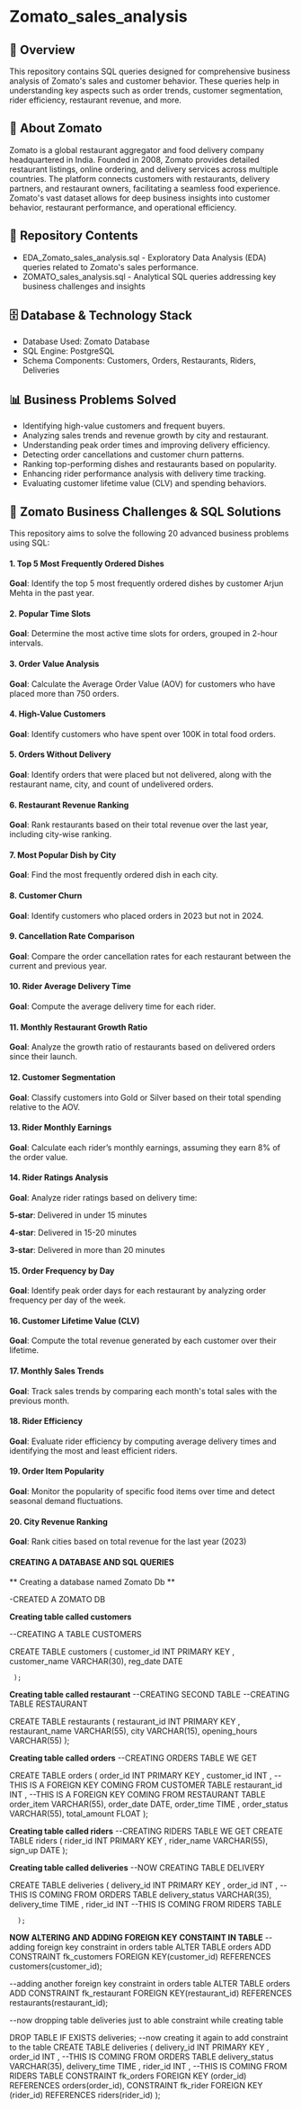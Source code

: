 # Zomato_sales_analysis
## 📌 Overview
This repository contains SQL queries designed for comprehensive business analysis of Zomato's sales and customer behavior. These queries help in understanding key aspects such as order trends, customer segmentation, rider efficiency, restaurant revenue, and more.
## 🏢 About Zomato
Zomato is a global restaurant aggregator and food delivery company headquartered in India. Founded in 2008, Zomato provides detailed restaurant listings, online ordering, and delivery services across multiple countries. The platform connects customers with restaurants, delivery partners, and restaurant owners, facilitating a seamless food experience. Zomato's vast dataset allows for deep business insights into customer behavior, restaurant performance, and operational efficiency.
## 📂 Repository Contents
* EDA_Zomato_sales_analysis.sql - Exploratory Data Analysis (EDA) queries related to Zomato's sales performance.
* ZOMATO_sales_analysis.sql - Analytical SQL queries addressing key business challenges and insights

## 🗄️ Database & Technology Stack
* Database Used: Zomato Database
* SQL Engine: PostgreSQL
* Schema Components: Customers, Orders, Restaurants, Riders, Deliveries

## 📊 Business Problems Solved
* Identifying high-value customers and frequent buyers.
* Analyzing sales trends and revenue growth by city and restaurant.
* Understanding peak order times and improving delivery efficiency.
* Detecting order cancellations and customer churn patterns.
* Ranking top-performing dishes and restaurants based on popularity.
* Enhancing rider performance analysis with delivery time tracking.
* Evaluating customer lifetime value (CLV) and spending behaviors.

## 📝 Zomato Business Challenges & SQL Solutions
This repository aims to solve the following 20 advanced business problems using SQL:
#### 1. Top 5 Most Frequently Ordered Dishes

**Goal**: Identify the top 5 most frequently ordered dishes by customer Arjun Mehta in the past year.

#### 2. Popular Time Slots

**Goal**: Determine the most active time slots for orders, grouped in 2-hour intervals.

#### 3. Order Value Analysis

**Goal**: Calculate the Average Order Value (AOV) for customers who have placed more than 750 orders.

#### 4. High-Value Customers

**Goal**: Identify customers who have spent over 100K in total food orders.

#### 5. Orders Without Delivery

**Goal**: Identify orders that were placed but not delivered, along with the restaurant name, city, and count of undelivered orders.

#### 6. Restaurant Revenue Ranking

**Goal**: Rank restaurants based on their total revenue over the last year, including city-wise ranking.

#### 7. Most Popular Dish by City

**Goal**: Find the most frequently ordered dish in each city.

#### 8. Customer Churn

**Goal**: Identify customers who placed orders in 2023 but not in 2024.

#### 9. Cancellation Rate Comparison

**Goal**: Compare the order cancellation rates for each restaurant between the current and previous year.

#### 10. Rider Average Delivery Time

**Goal**: Compute the average delivery time for each rider.

#### 11. Monthly Restaurant Growth Ratio

**Goal**: Analyze the growth ratio of restaurants based on delivered orders since their launch.

#### 12. Customer Segmentation

**Goal**: Classify customers into Gold or Silver based on their total spending relative to the AOV.

#### 13. Rider Monthly Earnings

**Goal**: Calculate each rider’s monthly earnings, assuming they earn 8% of the order value.

#### 14. Rider Ratings Analysis

**Goal**: Analyze rider ratings based on delivery time:

**5-star**: Delivered in under 15 minutes

**4-star**: Delivered in 15-20 minutes

**3-star**: Delivered in more than 20 minutes

#### 15. Order Frequency by Day

**Goal**: Identify peak order days for each restaurant by analyzing order frequency per day of the week.

#### 16. Customer Lifetime Value (CLV)

**Goal**: Compute the total revenue generated by each customer over their lifetime.

#### 17. Monthly Sales Trends

**Goal**: Track sales trends by comparing each month's total sales with the previous month.

#### 18. Rider Efficiency
 
 **Goal**: Evaluate rider efficiency by computing average delivery times and identifying the most and least efficient riders.

#### 19. Order Item Popularity

**Goal**: Monitor the popularity of specific food items over time and detect seasonal demand fluctuations.

#### 20. City Revenue Ranking

**Goal**: Rank cities based on total revenue for the last year (2023)

#### CREATING A DATABASE AND SQL QUERIES 
** Creating a database named Zomato Db **

-CREATED A ZOMATO DB 

**Creating table called customers**

--CREATING A TABLE CUSTOMERS

CREATE TABLE customers 
     (
         customer_id INT PRIMARY KEY ,
		 customer_name	 VARCHAR(30),
		 reg_date DATE

     );

**Creating table called restaurant**
--CREATING SECOND TABLE 
--CREATING TABLE RESTAURANT

CREATE TABLE restaurants
      (
                restaurant_id	INT PRIMARY KEY ,
				restaurant_name	 VARCHAR(55),
				city  VARCHAR(15),
				opening_hours VARCHAR(55)
	  );

****Creating table called  orders****
--CREATING ORDERS TABLE WE GET 

CREATE TABLE orders 
    (
        order_id INT PRIMARY KEY ,
		customer_id INT , --THIS IS A FOREIGN KEY COMING FROM CUSTOMER TABLE 
		restaurant_id INT , --THIS IS A FOREIGN KEY COMING FROM RESTAURANT TABLE 
		order_item	VARCHAR(55),
		order_date  DATE,
		order_time	TIME ,
		order_status VARCHAR(55),
		total_amount FLOAT
	);

****Creating table called riders****
--CREATING RIDERS TABLE WE GET
CREATE TABLE riders
     (
          rider_id INT PRIMARY KEY ,
		  rider_name VARCHAR(55),
		  sign_up  DATE
	 );

****Creating table called deliveries****
--NOW CREATING TABLE DELIVERY

CREATE TABLE deliveries 
      (
         delivery_id  INT PRIMARY KEY ,
		 order_id INT , --THIS IS COMING FROM  ORDERS TABLE 
		 delivery_status  VARCHAR(35),
		 delivery_time	 TIME ,
		 rider_id INT --THIS IS COMING FROM RIDERS TABLE

	  );

**NOW ALTERING AND ADDING FOREIGN KEY CONSTAINT IN TABLE**
--adding foreign key constraint in orders table 
ALTER TABLE orders 
ADD CONSTRAINT fk_customers
FOREIGN KEY(customer_id)
REFERENCES customers(customer_id);

--adding another foreign key constraint in orders table
ALTER TABLE orders 
ADD CONSTRAINT fk_restaurant
FOREIGN KEY(restaurant_id)
REFERENCES restaurants(restaurant_id);

--now dropping table deliveries just to able constraint while creating table

DROP TABLE IF EXISTS deliveries;
--now creating it again to add constraint to the table 
CREATE TABLE deliveries 
      (
         delivery_id  INT PRIMARY KEY ,
		 order_id INT , --THIS IS COMING FROM  ORDERS TABLE 
		 delivery_status  VARCHAR(35),
		 delivery_time	 TIME ,
		 rider_id INT , --THIS IS COMING FROM RIDERS TABLE 
		 CONSTRAINT fk_orders FOREIGN KEY (order_id) REFERENCES orders(order_id),
		 CONSTRAINT fk_rider FOREIGN KEY (rider_id) REFERENCES riders(rider_id)
	  );




